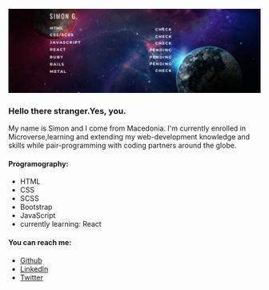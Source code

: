 ![Simon Delivery](./Screen.png)

### Hello there stranger.Yes, you.

My name is Simon and I come from Macedonia. I'm currently enrolled in Microverse,learning and extending 
my web-development knowledge and skills while pair-programming with coding partners around the globe.

#### Programography: 
 - HTML
 - CSS
 - SCSS
 - Bootstrap
 - JavaScript
 - currently learning: React

#### You can reach me:
- [Github](https://github.com/SimonGrchevski)
- [LinkedIn](https://www.linkedin.com/in/simon-grchevski-682935209/)
- [Twitter](https://twitter.com/grchevski)

<!--
**SimonGrchevski/SimonGrchevski** is a ✨ _special_ ✨ repository because its `README.md` (this file) appears on your GitHub profile.

Here are some ideas to get you started:

- 🔭 I’m currently working on ...
- 🌱 I’m currently learning ...
- 👯 I’m looking to collaborate on ...
- 🤔 I’m looking for help with ...
- 💬 Ask me about ...
- 📫 How to reach me: ...
- 😄 Pronouns: ...
- ⚡ Fun fact: ...
-->
